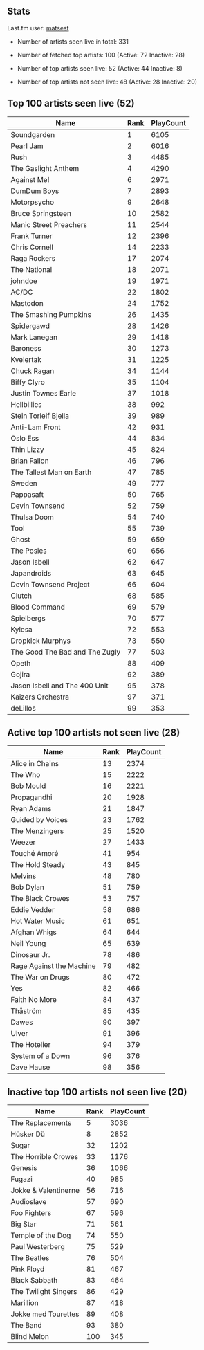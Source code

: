 ## Stats 


Last.fm user: [matsest](https://www.last.fm/user/matsest)

- Number of artists seen live in total: 331

- Number of fetched top artists: 100 (Active: 72 Inactive: 28)

- Number of top artists seen live: 52 (Active: 44 Inactive: 8)

- Number of top artists not seen live: 48 (Active: 28 Inactive: 20)

## Top 100 artists seen live (52)

Name                           | Rank | PlayCount
------------------------------ | ---- | ---------
Soundgarden                    | 1    | 6105     
Pearl Jam                      | 2    | 6016     
Rush                           | 3    | 4485     
The Gaslight Anthem            | 4    | 4290     
Against Me!                    | 6    | 2971     
DumDum Boys                    | 7    | 2893     
Motorpsycho                    | 9    | 2648     
Bruce Springsteen              | 10   | 2582     
Manic Street Preachers         | 11   | 2544     
Frank Turner                   | 12   | 2396     
Chris Cornell                  | 14   | 2233     
Raga Rockers                   | 17   | 2074     
The National                   | 18   | 2071     
johndoe                        | 19   | 1971     
AC/DC                          | 22   | 1802     
Mastodon                       | 24   | 1752     
The Smashing Pumpkins          | 26   | 1435     
Spidergawd                     | 28   | 1426     
Mark Lanegan                   | 29   | 1418     
Baroness                       | 30   | 1273     
Kvelertak                      | 31   | 1225     
Chuck Ragan                    | 34   | 1144     
Biffy Clyro                    | 35   | 1104     
Justin Townes Earle            | 37   | 1018     
Hellbillies                    | 38   | 992      
Stein Torleif Bjella           | 39   | 989      
Anti-Lam Front                 | 42   | 931      
Oslo Ess                       | 44   | 834      
Thin Lizzy                     | 45   | 824      
Brian Fallon                   | 46   | 796      
The Tallest Man on Earth       | 47   | 785      
Sweden                         | 49   | 777      
Pappasaft                      | 50   | 765      
Devin Townsend                 | 52   | 759      
Thulsa Doom                    | 54   | 740      
Tool                           | 55   | 739      
Ghost                          | 59   | 659      
The Posies                     | 60   | 656      
Jason Isbell                   | 62   | 647      
Japandroids                    | 63   | 645      
Devin Townsend Project         | 66   | 604      
Clutch                         | 68   | 585      
Blood Command                  | 69   | 579      
Spielbergs                     | 70   | 577      
Kylesa                         | 72   | 553      
Dropkick Murphys               | 73   | 550      
The Good The Bad and The Zugly | 77   | 503      
Opeth                          | 88   | 409      
Gojira                         | 92   | 389      
Jason Isbell and The 400 Unit  | 95   | 378      
Kaizers Orchestra              | 97   | 371      
deLillos                       | 99   | 353      

## Active top 100 artists not seen live (28)

Name                     | Rank | PlayCount
------------------------ | ---- | ---------
Alice in Chains          | 13   | 2374     
The Who                  | 15   | 2222     
Bob Mould                | 16   | 2221     
Propagandhi              | 20   | 1928     
Ryan Adams               | 21   | 1847     
Guided by Voices         | 23   | 1762     
The Menzingers           | 25   | 1520     
Weezer                   | 27   | 1433     
Touché Amoré             | 41   | 954      
The Hold Steady          | 43   | 845      
Melvins                  | 48   | 780      
Bob Dylan                | 51   | 759      
The Black Crowes         | 53   | 757      
Eddie Vedder             | 58   | 686      
Hot Water Music          | 61   | 651      
Afghan Whigs             | 64   | 644      
Neil Young               | 65   | 639      
Dinosaur Jr.             | 78   | 486      
Rage Against the Machine | 79   | 482      
The War on Drugs         | 80   | 472      
Yes                      | 82   | 466      
Faith No More            | 84   | 437      
Thåström                 | 85   | 435      
Dawes                    | 90   | 397      
Ulver                    | 91   | 396      
The Hotelier             | 94   | 379      
System of a Down         | 96   | 376      
Dave Hause               | 98   | 356      

## Inactive top 100 artists not seen live (20)

Name                 | Rank | PlayCount
-------------------- | ---- | ---------
The Replacements     | 5    | 3036     
Hüsker Dü            | 8    | 2852     
Sugar                | 32   | 1202     
The Horrible Crowes  | 33   | 1176     
Genesis              | 36   | 1066     
Fugazi               | 40   | 985      
Jokke & Valentinerne | 56   | 716      
Audioslave           | 57   | 690      
Foo Fighters         | 67   | 596      
Big Star             | 71   | 561      
Temple of the Dog    | 74   | 550      
Paul Westerberg      | 75   | 529      
The Beatles          | 76   | 504      
Pink Floyd           | 81   | 467      
Black Sabbath        | 83   | 464      
The Twilight Singers | 86   | 429      
Marillion            | 87   | 418      
Jokke med Tourettes  | 89   | 408      
The Band             | 93   | 380      
Blind Melon          | 100  | 345      
